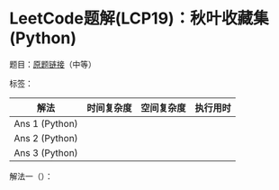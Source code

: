 # LeetCode题解(LCP19)：秋叶收藏集(Python)

题目：[原题链接](https://leetcode-cn.com/problems/UlBDOe/)（中等）

标签：

| 解法           | 时间复杂度 | 空间复杂度 | 执行用时 |
| -------------- | ---------- | ---------- | -------- |
| Ans 1 (Python) |            |            |          |
| Ans 2 (Python) |            |            |          |
| Ans 3 (Python) |            |            |          |

解法一（）：

